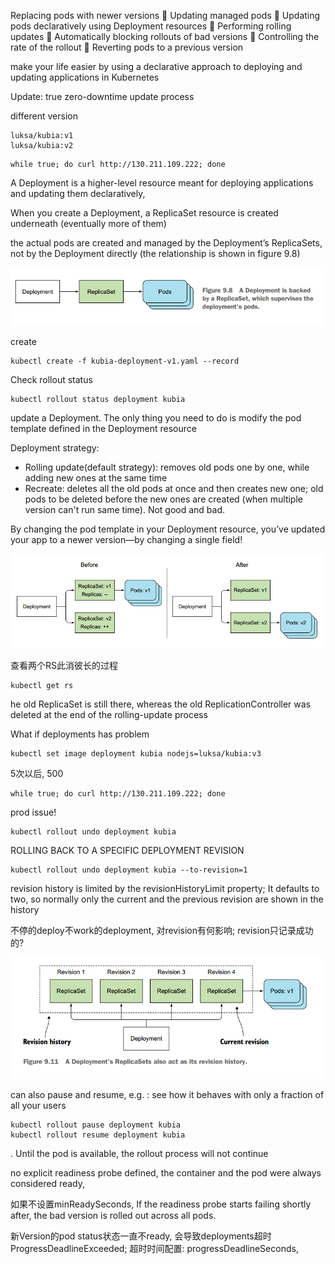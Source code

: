 

Replacing pods with newer versions
 Updating managed pods
 Updating pods declaratively using Deployment
resources
 Performing rolling updates
 Automatically blocking rollouts of bad versions
 Controlling the rate of the rollout
 Reverting pods to a previous version


make your life easier by using a declarative
approach to deploying and updating applications in Kubernetes


Update: true zero-downtime update process

different version
```
luksa/kubia:v1
luksa/kubia:v2
```


```
while true; do curl http://130.211.109.222; done
```

A Deployment is a higher-level resource meant for deploying applications and
updating them declaratively,

When you create a Deployment, a ReplicaSet resource is created underneath
(eventually more of them)


the actual pods
are created and managed by the Deployment’s ReplicaSets, not by the Deployment
directly (the relationship is shown in figure 9.8)


<img src="https://raw.githubusercontent.com/eliteGoblin/images/master/blog/img/picgo/20201020104327.png" alt="20201020104327" style="width:500px"/>


create
```
kubectl create -f kubia-deployment-v1.yaml --record
```

Check rollout status

```
kubectl rollout status deployment kubia
```

update a Deployment. The only thing
you need to do is modify the pod template defined in the Deployment resource

Deployment strategy:

*  Rolling update(default strategy): removes old pods one by one,
while adding new ones at the same time
*  Recreate: deletes all the old pods at once and then creates new one; old pods to be deleted before the new ones are
created (when multiple version can't run same time). Not good and bad.

By changing the pod template in your Deployment resource, you’ve updated your app to a newer version—by changing a single
field!

<img src="https://raw.githubusercontent.com/eliteGoblin/images/master/blog/img/picgo/20201020112547.png" alt="20201020112547" style="width:500px"/>

查看两个RS此消彼长的过程
```
kubectl get rs
```

he old ReplicaSet is still there, whereas the old ReplicationController was deleted at the end of the rolling-update process


What if deployments has problem

```
kubectl set image deployment kubia nodejs=luksa/kubia:v3
```

5次以后, 500

```
while true; do curl http://130.211.109.222; done
```

prod issue!

```
kubectl rollout undo deployment kubia
```

ROLLING BACK TO A SPECIFIC DEPLOYMENT REVISION

```
kubectl rollout undo deployment kubia --to-revision=1
```

 revision history is limited by the revisionHistoryLimit property; It defaults to two, so normally only the current and the previous revision
are shown in the history

不停的deploy不work的deployment, 对revision有何影响; revision只记录成功的?

<img src="https://raw.githubusercontent.com/eliteGoblin/images/master/blog/img/picgo/20201020162255.png" alt="20201020162255" style="width:500px"/>


can also pause and resume, e.g. : see how it behaves with only a fraction of all your
users
```
kubectl rollout pause deployment kubia
kubectl rollout resume deployment kubia
```

. Until the pod is available, the rollout process will not continue


no explicit readiness probe defined, the container and the
pod were always considered ready,


如果不设置minReadySeconds, If the readiness probe starts failing
shortly after, the bad version is rolled out across all pods.

新Version的pod status状态一直不ready, 会导致deployments超时 ProgressDeadlineExceeded; 超时时间配置: progressDeadlineSeconds, 